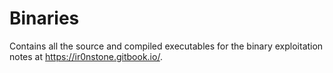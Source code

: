 # Binaries
Contains all the source and compiled executables for the binary exploitation notes at https://ir0nstone.gitbook.io/.
